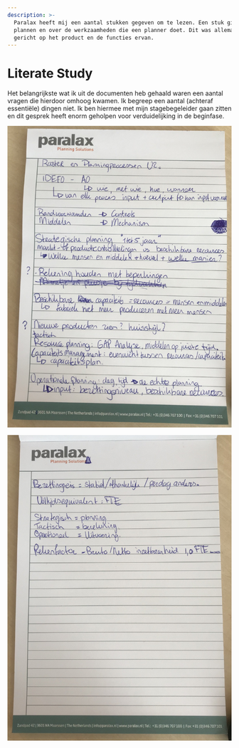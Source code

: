 ```yaml
---
description: >-
  Paralax heeft mij een aantal stukken gegeven om te lezen. Een stuk ging over
  plannen en over de werkzaamheden die een planner doet. Dit was allemaal direct
  gericht op het product en de functies ervan.
---
```


# Literate Study

Het belangrijkste wat ik uit de documenten heb gehaald waren een aantal vragen die hierdoor omhoog kwamen. Ik begreep een aantal \(achteraf essentiële\) dingen niet. Ik ben hiermee met mijn stagebegeleider gaan zitten en dit gesprek heeft enorm geholpen voor verduidelijking in de beginfase.

![](../.gitbook/assets/img_1529.jpg)

![](../.gitbook/assets/img_1530.jpg)

